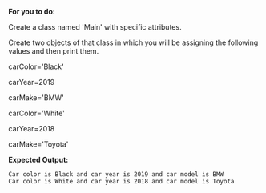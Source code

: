 **For you to do:**

Create a class named 'Main' with specific attributes.

Create two objects of that class in which you will be assigning the following values and then print them.

carColor='Black'

carYear=2019

carMake='BMW'

carColor='White'

carYear=2018

carMake='Toyota'

**Expected Output:**

```
Car color is Black and car year is 2019 and car model is BMW
Car color is White and car year is 2018 and car model is Toyota
```